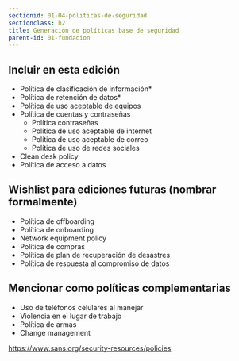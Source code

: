 ```yaml
---
sectionid: 01-04-politicas-de-seguridad
sectionclass: h2
title: Generación de políticas base de seguridad
parent-id: 01-fundacion
---
```


## Incluir en esta edición
* Política de clasificación de información*
* Política de retención de datos*
* Política de uso aceptable de equipos
* Política de cuentas y contraseñas
  * Política contraseñas
  * Política de uso aceptable de internet
  * Política de uso aceptable de correo
  * Política de uso de redes sociales
* Clean desk policy
* Política de acceso a datos

## Wishlist para ediciones futuras (nombrar formalmente)
* Política de offboarding
* Política de onboarding
* Network equipment policy
* Política de compras
* Política de plan de recuperación de desastres
* Política de respuesta al compromiso de datos

## Mencionar como políticas complementarias
* Uso de teléfonos celulares al manejar
* Violencia en el lugar de trabajo
* Política de armas
* Change management


https://www.sans.org/security-resources/policies
